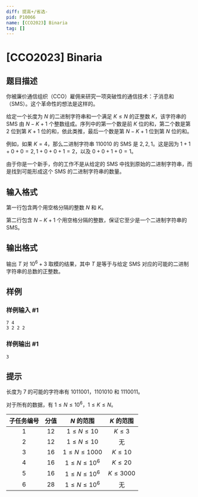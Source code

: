 ```yaml
---
diff: 提高+/省选-
pid: P10066
name: [CCO2023] Binaria
tag: []
---
```

# [CCO2023] Binaria
## 题目描述

你被廉价通信组织（CCO）雇佣来研究一项突破性的通信技术：子消息和（SMS）。这个革命性的想法是这样的。

给定一个长度为 $N$ 的二进制字符串和一个满足 $K \leq N$ 的正整数 $K$，该字符串的 SMS 由 $N-K+1$ 个整数组成。序列中的第一个数是前 $K$ 位的和，第二个数是第 $2$ 位到第 $K+1$ 位的和，依此类推，最后一个数是第 $N-K+1$ 位到第 $N$ 位的和。

例如，如果 $K=4$，那么二进制字符串 $110010$ 的 SMS 是 $2,2,1$。这是因为 $1+1+0+0=2,1+0+0+1=2$，以及 $0+0+1+0=1$。

由于你是一个新手，你的工作不是从给定的 SMS 中找到原始的二进制字符串，而是找到可能形成这个 SMS 的二进制字符串的数量。
## 输入格式

第一行包含两个用空格分隔的整数 $N$ 和 $K$。

第二行包含 $N-K+1$ 个用空格分隔的整数，保证它至少是一个二进制字符串的 SMS。
## 输出格式

输出 $T$ 对 $10^{6}+3$ 取模的结果，其中 $T$ 是等于与给定 SMS 对应的可能的二进制字符串的总数的正整数。
## 样例

### 样例输入 #1
```
7 4
3 2 2 2
```
### 样例输出 #1
```
3
```
## 提示

长度为 $7$ 的可能的字符串有 $1011001$，$1101010$ 和 $1110011$。

对于所有的数据，有 $1\leq N\leq 10^6$，$1 \leq K \leq N$。


| 子任务编号 |	分值	| $N$ 的范围	| $K$ 的范围 |
| :-: |  :-: |  :-: |  :-: |
|1	|12	|$1 \leq N \leq 10$|	$K \leq 3$|
|2	|12	| $1 \leq N \leq 10$|无 |
|3	|16	|$1 \leq N \leq 1000$	|$K \leq 10$|
|4	|16	|$1 \leq N \leq 10^{6}$|	$K \leq 20$|
|5	|16	| $1 \leq N \leq 10^{6}$| $K\leq 3000$|
|6	|28	|$1 \leq N \leq 10^{6}$|无|

